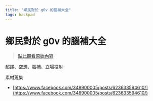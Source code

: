 ```yaml
---
title: "鄉民對於 g0v 的腦補大全"
tags: hackpad
---
```


# 鄉民對於 g0v 的腦補大全

> [點此觀看原始內容](https://g0v.hackpad.tw/VdZoo8vWCkV)

超譯、空想、腦補、立場投射

素材蒐集
- [https://www.facebook.com/348900005/posts/623633594610/](https://www.facebook.com/348900005/posts/623633594610/)


